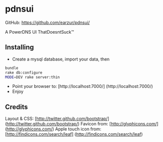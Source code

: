 # pdnsui

GitHub: https://github.com/earzur/pdnsui/

A PowerDNS UI ThatDoesntSuck™

## Installing

- Create a mysql database, import your data, then

```bash
bundle
rake db:configure
MODE=DEV rake server:thin
```

- Point your browser to: [http://localhost:7000/] (http://localhost:7000/)
- Enjoy

## Credits

Layout & CSS: [http://twitter.github.com/bootstrap/]
(http://twitter.github.com/bootstrap/)
Favicon from: [http://glyphicons.com/] (http://glyphicons.com/)
Apple touch icon from: [http://findicons.com/search/leaf] (http://findicons.com/search/leaf)
